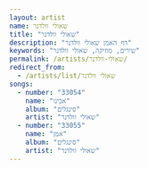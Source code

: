 ```yaml
---
layout: artist
name: שאולי וולדנר
title: "שאולי וולדנר"
description: "דף האמן שאולי וולדנר"
keywords: "שירים, מוזיקה, שאולי וולדנר"
permalink: /artists/שאולי-וולדנר/
redirect_from:
  - /artists/list/שאולי וולדנר
songs:
  - number: "33054"
    name: "אבינו"
    album: "סינגלים"
    artist: "שאולי וולדנר"
  - number: "33055"
    name: "אמן"
    album: "סינגלים"
    artist: "שאולי וולדנר"
---
```

